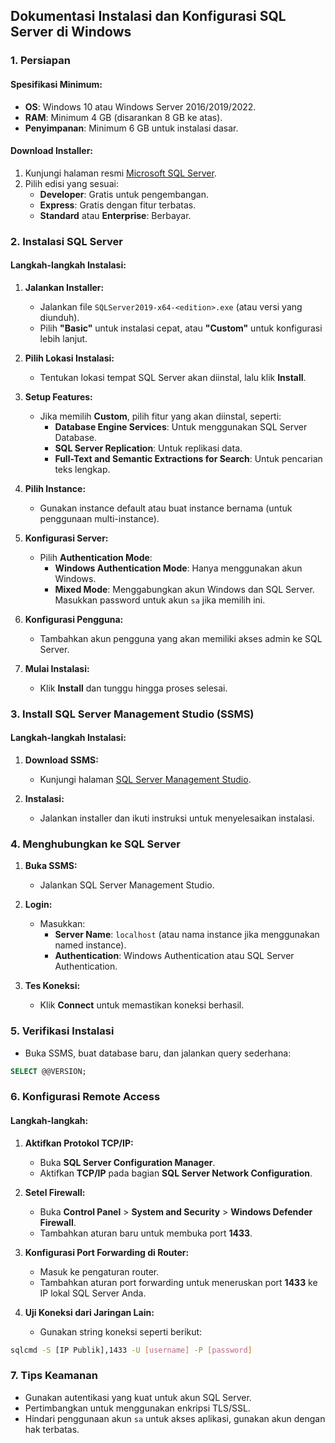 ## Dokumentasi Instalasi dan Konfigurasi SQL Server di Windows

### 1. **Persiapan**

#### Spesifikasi Minimum:
- **OS**: Windows 10 atau Windows Server 2016/2019/2022.
- **RAM**: Minimum 4 GB (disarankan 8 GB ke atas).
- **Penyimpanan**: Minimum 6 GB untuk instalasi dasar.

#### Download Installer:
1. Kunjungi halaman resmi [Microsoft SQL Server](https://www.microsoft.com/en-us/sql-server/sql-server-downloads).
2. Pilih edisi yang sesuai:
   - **Developer**: Gratis untuk pengembangan.
   - **Express**: Gratis dengan fitur terbatas.
   - **Standard** atau **Enterprise**: Berbayar.

### 2. **Instalasi SQL Server**

#### Langkah-langkah Instalasi:
1. **Jalankan Installer:**
   - Jalankan file `SQLServer2019-x64-<edition>.exe` (atau versi yang diunduh).
   - Pilih **"Basic"** untuk instalasi cepat, atau **"Custom"** untuk konfigurasi lebih lanjut.

2. **Pilih Lokasi Instalasi:**
   - Tentukan lokasi tempat SQL Server akan diinstal, lalu klik **Install**.

3. **Setup Features:**
   - Jika memilih **Custom**, pilih fitur yang akan diinstal, seperti:
     - **Database Engine Services**: Untuk menggunakan SQL Server Database.
     - **SQL Server Replication**: Untuk replikasi data.
     - **Full-Text and Semantic Extractions for Search**: Untuk pencarian teks lengkap.

4. **Pilih Instance:**
   - Gunakan instance default atau buat instance bernama (untuk penggunaan multi-instance).

5. **Konfigurasi Server:**
   - Pilih **Authentication Mode**:
     - **Windows Authentication Mode**: Hanya menggunakan akun Windows.
     - **Mixed Mode**: Menggabungkan akun Windows dan SQL Server. Masukkan password untuk akun `sa` jika memilih ini.

6. **Konfigurasi Pengguna:**
   - Tambahkan akun pengguna yang akan memiliki akses admin ke SQL Server.

7. **Mulai Instalasi:**
   - Klik **Install** dan tunggu hingga proses selesai.

### 3. **Install SQL Server Management Studio (SSMS)**

#### Langkah-langkah Instalasi:
1. **Download SSMS:**
   - Kunjungi halaman [SQL Server Management Studio](https://learn.microsoft.com/en-us/sql/ssms/download-sql-server-management-studio-ssms).

2. **Instalasi:**
   - Jalankan installer dan ikuti instruksi untuk menyelesaikan instalasi.

### 4. **Menghubungkan ke SQL Server**

1. **Buka SSMS:**
   - Jalankan SQL Server Management Studio.

2. **Login:**
   - Masukkan:
     - **Server Name**: `localhost` (atau nama instance jika menggunakan named instance).
     - **Authentication**: Windows Authentication atau SQL Server Authentication.

3. **Tes Koneksi:**
   - Klik **Connect** untuk memastikan koneksi berhasil.

### 5. **Verifikasi Instalasi**

- Buka SSMS, buat database baru, dan jalankan query sederhana:

```sql
SELECT @@VERSION;
```

### 6. **Konfigurasi Remote Access**

#### Langkah-langkah:
1. **Aktifkan Protokol TCP/IP:**
   - Buka **SQL Server Configuration Manager**.
   - Aktifkan **TCP/IP** pada bagian **SQL Server Network Configuration**.

2. **Setel Firewall:**
   - Buka **Control Panel** > **System and Security** > **Windows Defender Firewall**.
   - Tambahkan aturan baru untuk membuka port **1433**.

3. **Konfigurasi Port Forwarding di Router:**
   - Masuk ke pengaturan router.
   - Tambahkan aturan port forwarding untuk meneruskan port **1433** ke IP lokal SQL Server Anda.

4. **Uji Koneksi dari Jaringan Lain:**
   - Gunakan string koneksi seperti berikut:

```bash
sqlcmd -S [IP Publik],1433 -U [username] -P [password]
```

### 7. **Tips Keamanan**

- Gunakan autentikasi yang kuat untuk akun SQL Server.
- Pertimbangkan untuk menggunakan enkripsi TLS/SSL.
- Hindari penggunaan akun `sa` untuk akses aplikasi, gunakan akun dengan hak terbatas.
